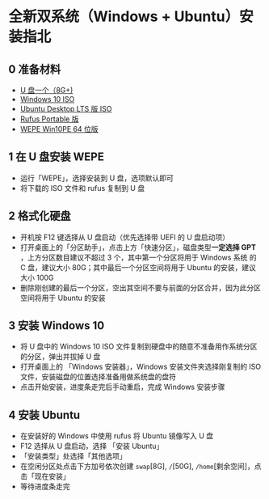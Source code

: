 # 全新双系统（Windows + Ubuntu）安装指北

## 0 准备材料
* [U 盘一个（8G+)](https://item.jd.com/5723649.html)
* [Windows 10 ISO](https://msdn.itellyou.cn/)
* [Ubuntu Desktop LTS 版 ISO](https://www.ubuntu.com/download/desktop)
* [Rufus Portable 版](https://rufus.ie/zh_CN.html)
* [WEPE Win10PE 64 位版](http://www.wepe.com.cn/download.html)


## 1 在 U 盘安装 WEPE
 * 运行「WEPE」，选择安装到 U 盘，选项默认即可
 * 将下载的 ISO 文件和 rufus 复制到 U 盘


## 2 格式化硬盘
 * 开机按 F12 键选择从 U 盘启动（优先选择带 UEFI 的 U 盘启动项）
 * 打开桌面上的「分区助手」，点击上方「快速分区」，磁盘类型**一定选择 GPT** ，上方分区数目建议不超过 3 个，其中第一个分区将用于 Windows 系统 的 C 盘，建议大小 80G；其中最后一个分区空间将用于 Ubuntu 的安装，建议大小 100G
 * 删除刚创建的最后一个分区，空出其空间不要与前面的分区合并，因为此分区空间将用于 Ubuntu 的安装


## 3 安装 Windows 10
 * 将 U 盘中的 Windows 10 ISO 文件复制到硬盘中的随意不准备用作系统分区的分区，弹出并拔掉 U 盘
 * 打开桌面上的 「Windows 安装器」，Windows 安装文件夹选择刚复制的 ISO 文件，安装磁盘的位置选择准备用做系统盘的盘符
 * 点击开始安装，进度条走完后手动重启，完成 Windows 安装步骤


## 4 安装 Ubuntu
 * 在安装好的 Windows 中使用 rufus 将 Ubuntu 镜像写入 U 盘
 * F12 选择从 U 盘启动，选择 「安装 Ubuntu」
 * 「安装类型」处选择「其他选项」
 * 在空闲分区处点击下方加号依次创建 `swap`[8G], `/`[50G], `/home`[剩余空间]，点击「现在安装」
 * 等待进度条走完
